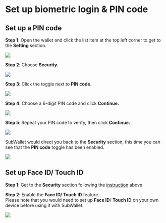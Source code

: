# Set up biometric login & PIN code

## Set up a PIN code

**Step 1**: Open the wallet and click the list item at the top left corner to get to the **Setting** section.&#x20;

![](<../.gitbook/assets/image (21).png>)

**Step 2**: Choose **Security.**

![](<../.gitbook/assets/image (2) (2).png>)

**Step 3**: Click the toggle next to **PIN code.**

![](<../.gitbook/assets/image (12).png>)

**Step 4**: Choose a 6-digit PIN code and click **Continue.**

![](<../.gitbook/assets/image (22) (1).png>)

**Step 5**: Repeat your PIN code to verify, then click **Continue.**

![](<../.gitbook/assets/image (19).png>)

SubWallet would direct you back to the **Security** section, this time you can see that the **PIN code** toggle has been enabled.&#x20;

![](<../.gitbook/assets/image (17).png>)

## Set up Face ID/ Touch ID

**Step 1**: Get to the **Security** section following the [instruction](set-up-biometric-login-and-pin-code.md#set-up-a-pin-code) above

**Step 2**: Enable the **Face ID/ Touch ID** feature.\
Please note that you would need to set up **Face ID**/ **Touch ID** on your own device before using it with SubWallet.

![](<../.gitbook/assets/image (13) (1).png>)
